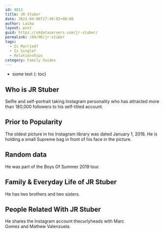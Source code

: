 ```yaml
---
id: 4811
title: JR Stuber
date: 2021-04-06T17:49:02+00:00
author: Laima
layout: post
guid: https://ukdataservers.com/jr-stuber/
permalink: /04/06/jr-stuber
tags:
  - Is Married?
  - Is Single?
  - Relationships
category: Family Guides
---
```


* some text
{: toc}


## Who is JR Stuber
                  
                  
                  
Selfie and self-portrait taking Instagram personality who has attracted more than 180,000 followers to his self-titled account. 
                  
              
            
              
            
                
                
                
## Prior to Popularity
                  
                  
                  
The oldest picture in his Instagram library was dated January 1, 2018. He is holding a small Supreme bag in front of his face in the picture.
                  
              
            
              
            
                
                
                
## Random data
                  
                  
                  
He was part of the Boys Of Summer 2019 tour. 
                  
              
            
              
            
                
                
                
## Family & Everyday Life of JR Stuber
                  
                  
                  
He has two brothers and two sisters.
                  
              
            
              
            
                
                
                
## People Related With JR Stuber
                  
                  
                  
He shares the Instagram account thecurlyheads with Marc Gomez and Mathew Valenzuela.
                  
              
            
              
            
                
              
            
              
              
            
            
              
            
          
          
          